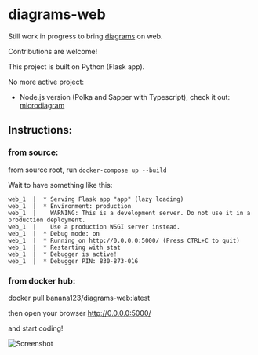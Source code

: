 # diagrams-web
Still work in progress to bring [diagrams](https://github.com/mingrammer/diagrams) on web.

Contributions are welcome!

This project is built on Python (Flask app).

No more active project:
- Node.js version (Polka and Sapper with Typescript), check it out: [microdiagram](https://github.com/renyuanz/microdiagram)

## Instructions:

### from source:

from source root, run `docker-compose up --build`

Wait to have something like this:
```shell
web_1  |  * Serving Flask app "app" (lazy loading)
web_1  |  * Environment: production
web_1  |    WARNING: This is a development server. Do not use it in a production deployment.
web_1  |    Use a production WSGI server instead.
web_1  |  * Debug mode: on
web_1  |  * Running on http://0.0.0.0:5000/ (Press CTRL+C to quit)
web_1  |  * Restarting with stat
web_1  |  * Debugger is active!
web_1  |  * Debugger PIN: 830-873-016
```

### from docker hub:

docker pull banana123/diagrams-web:latest

then open your browser http://0.0.0.0:5000/

and start coding!

![Screenshot](web/static/new_design.png)
